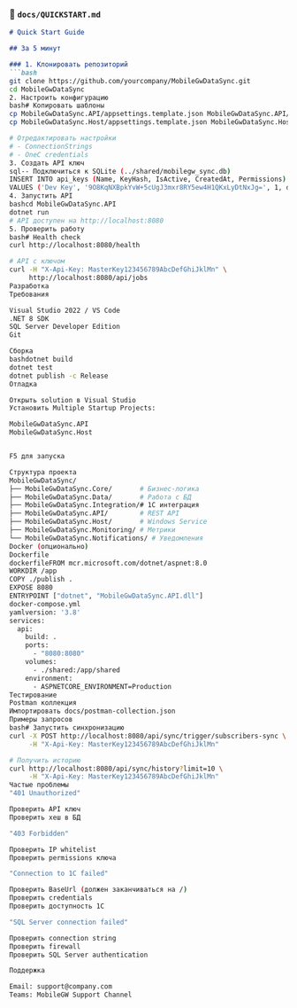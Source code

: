 ﻿### 📄 `docs/QUICKSTART.md`
```markdown
# Quick Start Guide

## За 5 минут

### 1. Клонировать репозиторий
```bash
git clone https://github.com/yourcompany/MobileGwDataSync.git
cd MobileGwDataSync
2. Настроить конфигурацию
bash# Копировать шаблоны
cp MobileGwDataSync.API/appsettings.template.json MobileGwDataSync.API/appsettings.json
cp MobileGwDataSync.Host/appsettings.template.json MobileGwDataSync.Host/appsettings.json

# Отредактировать настройки
# - ConnectionStrings
# - OneC credentials
3. Создать API ключ
sql-- Подключиться к SQLite (../shared/mobilegw_sync.db)
INSERT INTO api_keys (Name, KeyHash, IsActive, CreatedAt, Permissions)
VALUES ('Dev Key', '9O8KqNXBpkYvW+5cUgJ3mxr8RY5ew4H1QKxLyDtNxJg=', 1, datetime('now'), '["admin"]');
4. Запустить API
bashcd MobileGwDataSync.API
dotnet run
# API доступен на http://localhost:8080
5. Проверить работу
bash# Health check
curl http://localhost:8080/health

# API с ключом
curl -H "X-Api-Key: MasterKey123456789AbcDefGhiJklMn" \
     http://localhost:8080/api/jobs
Разработка
Требования

Visual Studio 2022 / VS Code
.NET 8 SDK
SQL Server Developer Edition
Git

Сборка
bashdotnet build
dotnet test
dotnet publish -c Release
Отладка

Открыть solution в Visual Studio
Установить Multiple Startup Projects:

MobileGwDataSync.API
MobileGwDataSync.Host


F5 для запуска

Структура проекта
MobileGwDataSync/
├── MobileGwDataSync.Core/       # Бизнес-логика
├── MobileGwDataSync.Data/       # Работа с БД
├── MobileGwDataSync.Integration/# 1C интеграция
├── MobileGwDataSync.API/        # REST API
├── MobileGwDataSync.Host/       # Windows Service
├── MobileGwDataSync.Monitoring/ # Метрики
└── MobileGwDataSync.Notifications/ # Уведомления
Docker (опционально)
Dockerfile
dockerfileFROM mcr.microsoft.com/dotnet/aspnet:8.0
WORKDIR /app
COPY ./publish .
EXPOSE 8080
ENTRYPOINT ["dotnet", "MobileGwDataSync.API.dll"]
docker-compose.yml
yamlversion: '3.8'
services:
  api:
    build: .
    ports:
      - "8080:8080"
    volumes:
      - ./shared:/app/shared
    environment:
      - ASPNETCORE_ENVIRONMENT=Production
Тестирование
Postman коллекция
Импортировать docs/postman-collection.json
Примеры запросов
bash# Запустить синхронизацию
curl -X POST http://localhost:8080/api/sync/trigger/subscribers-sync \
     -H "X-Api-Key: MasterKey123456789AbcDefGhiJklMn"

# Получить историю
curl http://localhost:8080/api/sync/history?limit=10 \
     -H "X-Api-Key: MasterKey123456789AbcDefGhiJklMn"
Частые проблемы
"401 Unauthorized"

Проверить API ключ
Проверить хеш в БД

"403 Forbidden"

Проверить IP whitelist
Проверить permissions ключа

"Connection to 1C failed"

Проверить BaseUrl (должен заканчиваться на /)
Проверить credentials
Проверить доступность 1C

"SQL Server connection failed"

Проверить connection string
Проверить firewall
Проверить SQL Server authentication

Поддержка

Email: support@company.com
Teams: MobileGW Support Channel